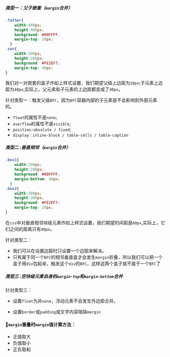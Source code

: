 ##### 类型一：父子嵌套（`margin`合并）
```css
.father{
    width:400px;
    height:400px;
    background: #00FFFF;
    margin-top: 20px;
  }  
.son{
    width:200px;
    height:200px;
    background: #FE2EF7;
    margin-top: 40px;
}
```
 我们对一对嵌套的盒子作如上样式设置，我们期望父级上边距为`20px`;子元素上边距为`40px`;实际上，父元素和子元素的上边距都变成了`40px`。

针对类型一：触发父级`BFC`，因为`BFC`容器内部的子元素是不会影响到外部元素的。

- `float`的属性不是`none`; 
- `overflow`的属性不是`visible`; 
- `position:absolute / fixed`; 
- `display：inline-block / table-cells / table-caption`

##### 类型二 :垂直相邻（`margin`合并）
```css
.box1{
    width:200px;
    height:200px;
    background: #00FFFF;
    margin-bottom: 40px;
  }  
.box2{
    width:200px;
    height:200px;
    background: #FE2EF7;
    margin-top: 20px;
}
```
在`css`中对垂直相邻块级元素作如上样式设置，我们期望的间距是`60px`,实际上，它们之间的距离只有`40px`。

针对类型二：

*   我们可以在设置边距时只设置一个边距来解决。
*   只有属于同一个`BFC`的相邻垂直盒才会发生`margin`折叠，所以我们可以把一个盒子用`div`包起来，触发这个`div`的`BFC`，这样这两个盒子就不属于一个`BFC`了

##### 类型三 :空块级元素自身的`margin-top`和`margin-bottom`合并

针对类型三：

- 设置`float`为非`none`，浮动元素不会发生外边距合并。

- 设置`border`或`padding`或文字内容阻隔`margin`

#### 💛`margin`重叠时`margin`值计算方法：

- 正值取大
- 负值取小
- 正负取和

